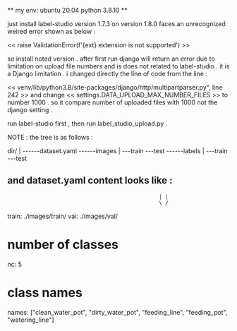 ** my env: ubuntu 20.04 python 3.8.10 **

just install label-studio version 1.7.3 on 
version 1.8.0 faces an unrecognized weired error shown as below :

<< raise ValidationError(f'{ext} extension is not supported') >>

so install noted version . 
after first run django will return an error due to limitation on upload file numbers and is does not related to label-studio .
it is a Django limitation . i changed directly the line of code from the line :

<< venv/lib/python3.8/site-packages/django/http/multipartparser.py", line 242 >>
and change 
<< settings.DATA_UPLOAD_MAX_NUMBER_FILES >> to number 1000 . so it compare number of uploaded files with 1000 not the django setting .


run label-studio first , then run label_studio_upload.py .

NOTE :
the tree is as follows :

dir/
|
------dataset.yaml
------images
      |
       ---train
       ---test
------labels
      |
       ---train
       ---test

and dataset.yaml content looks like : 
-----------------------------------------------------
                                                    | |
                                                    \ /
train: ./images/train/
val: ./images/val/

# number of classes
nc: 5

# class names
names: ["clean_water_pot", "dirty_water_pot", "feeding_line", "feeding_pot", "watering_line"]